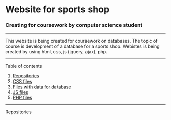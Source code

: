 # Website for sports shop
### Creating for coursework by computer science student

________
This website is being created for coursework on databases. The topic of course is development of a database for a sports shop. Webistes is being created by using html, css, js (jquery, ajax), php.
________

Table of contents
1. [Repositories](#repositories)
2. [CSS files](#css)
3. [Files with data for database](#data)
4. [JS files](#js)
5. [PHP files](#php)
________

Repositories
